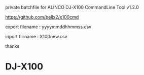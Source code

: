 private batchfile for ALINCO DJ-X100 CommandLine Tool v1.2.0

https://github.com/bellx2/x100cmd

export filename : yyyymmddhhmmss.csv

inport filrname : X100new.csv

thanks
# DJ-X100
